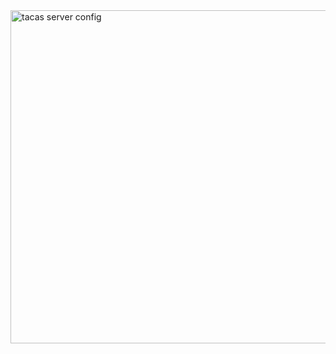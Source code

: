 <img width="533" alt="tacas server config" src="https://github.com/chaitanyaodd1/packet-tracer/assets/123499268/5605c0f1-0326-471d-8849-0b493ef4949a">
